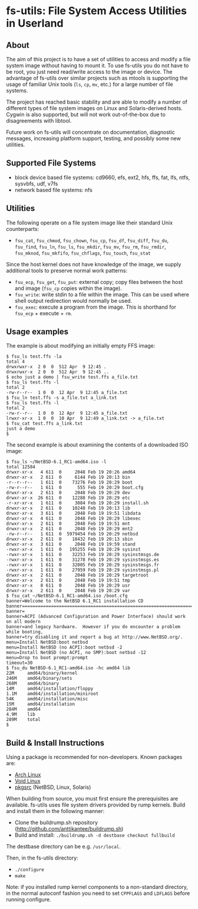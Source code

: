 fs-utils: File System Access Utilities in Userland
==================================================

About
-----
The aim of this project is to have a set of utilities to access and
modify a file system image without having to mount it.  To use fs-utils
you do not have to be root, you just need read/write access to the
image or device.  The advantage of fs-utils over similar projects such
as mtools is supporting the usage of familiar Unix tools (`ls`, `cp`,
`mv`, etc.) for a large number of file systems.

The project has reached basic stability and are able to modify a number
of different types of file system images on Linux and Solaris-derived
hosts.  Cygwin is also supported, but will not work out-of-the-box due
to disagreements with libtool.

Future work on fs-utils will concentrate on documentation, diagnostic
messages, increasing platform support, testing, and possibly some new
utilities.

Supported File Systems
----------------------
- block device based file systems: cd9660, efs, ext2, hfs, ffs, fat, lfs, ntfs, sysvbfs, udf, v7fs
- network based file systems: nfs

Utilities
---------

The following operate on a file system image like their standard Unix
counterparts:

- `fsu_cat`, `fsu_chmod`, `fsu_chown`, `fsu_cp`, `fsu_df`, `fsu_diff`, `fsu_du`, `fsu_find`, `fsu_ln`, `fsu_ls`, `fsu_mkdir`, `fsu_mv`, `fsu_rm`, `fsu_rmdir`, `fsu_mknod`, `fsu_mkfifo`, `fsu_chflags`, `fsu_touch`, `fsu_stat`

Since the host kernel does not have knowledge of the image, we supply
additional tools to preserve normal work patterns:

- `fsu_ecp`, `fsu_get`, `fsu_put`: external copy; copy files between the host and image (`fsu_cp` copies within the image).
- `fsu_write`: write stdin to a file within the image.  This can be used where shell output redirection would normally be used.
- `fsu_exec`: execute a program from the image.  This is shorthand for `fsu_ecp` + execute + `rm`.

Usage examples
--------------

The example is about modifying an initially empty FFS image:

    $ fsu_ls test.ffs -la
    total 4
    drwxrwxr-x  2 0  0  512 Apr  9 12:45 .
    drwxrwxr-x  2 0  0  512 Apr  9 12:45 ..
    $ echo just a demo | fsu_write test.ffs a_file.txt
    $ fsu_ls test.ffs -l
    total 2
    -rw-r--r--  1 0  0  12 Apr  9 12:45 a_file.txt
    $ fsu_ln test.ffs -s a_file.txt a_link.txt
    $ fsu_ls test.ffs -l
    total 2
    -rw-r--r--  1 0  0  12 Apr  9 12:45 a_file.txt
    lrwxr-xr-x  1 0  0  10 Apr  9 12:49 a_link.txt -> a_file.txt
    $ fsu_cat test.ffs a_link.txt
    just a demo
    $ 

The second example is about examining the contents of a downloaded ISO image:

    $ fsu_ls ~/NetBSD-6.1_RC1-amd64.iso -l
    total 12584
    drwxr-xr-x   4 611  0     2048 Feb 19 20:26 amd64
    drwxr-xr-x   2 611  0     6144 Feb 19 20:13 bin
    -r--r--r--   1 611  0    73276 Feb 19 20:29 boot
    -rw-r--r--   1 611  0      555 Feb 19 20:29 boot.cfg
    drwxr-xr-x   2 611  0     2048 Feb 19 20:29 dev
    drwxr-xr-x  26 611  0    12288 Feb 19 20:29 etc
    -r-xr-xr-x   1 611  0     3084 Feb 19 20:29 install.sh
    drwxr-xr-x   2 611  0    10240 Feb 19 20:13 lib
    drwxr-xr-x   3 611  0     2048 Feb 19 19:51 libdata
    drwxr-xr-x   4 611  0     2048 Feb 19 20:29 libexec
    drwxr-xr-x   2 611  0     2048 Feb 19 19:51 mnt
    drwxr-xr-x   2 611  0     2048 Feb 19 20:29 mnt2
    -rw-r--r--   1 611  0  5979454 Feb 19 20:29 netbsd
    drwxr-xr-x   2 611  0    18432 Feb 19 20:13 sbin
    drwxr-xr-x   3 611  0     2048 Feb 19 19:59 stand
    -rwxr-xr-x   1 611  0   195255 Feb 19 20:29 sysinst
    -rwxr-xr-x   1 611  0    32253 Feb 19 20:29 sysinstmsgs.de
    -rwxr-xr-x   1 611  0    31278 Feb 19 20:29 sysinstmsgs.es
    -rwxr-xr-x   1 611  0    32005 Feb 19 20:29 sysinstmsgs.fr
    -rwxr-xr-x   1 611  0    27959 Feb 19 20:29 sysinstmsgs.pl
    drwxr-xr-x   2 611  0     2048 Feb 19 20:29 targetroot
    drwxr-xr-x   2 611  0     2048 Feb 19 19:51 tmp
    drwxr-xr-x   8 611  0     2048 Feb 19 20:29 usr
    drwxr-xr-x   2 611  0     2048 Feb 19 20:29 var
    $ fsu_cat ~/NetBSD-6.1_RC1-amd64.iso /boot.cfg
    banner=Welcome to the NetBSD 6.1_RC1 installation CD
    banner================================================================================
    banner=
    banner=ACPI (Advanced Configuration and Power Interface) should work on all modern
    banner=and legacy hardware.  However if you do encounter a problem while booting,
    banner=try disabling it and report a bug at http://www.NetBSD.org/.
    menu=Install NetBSD:boot netbsd
    menu=Install NetBSD (no ACPI):boot netbsd -2
    menu=Install NetBSD (no ACPI, no SMP):boot netbsd -12
    menu=Drop to boot prompt:prompt
    timeout=30
    $ fsu_du NetBSD-6.1_RC1-amd64.iso -hc amd64 lib
    22M     amd64/binary/kernel
    246M    amd64/binary/sets
    268M    amd64/binary
    14M     amd64/installation/floppy
    1.1M    amd64/installation/miniroot
    54K     amd64/installation/misc
    15M     amd64/installation
    284M    amd64
    4.9M    lib
    289M    total
    $ 

Build & Install Instructions
----------------------------

Using a package is recommended for non-developers.  Known packages
are:

* [Arch Linux](https://aur.archlinux.org/packages/netbsd-fs-utils-git/)
* [Void Linux](http://github.com/xtraeme/xbps-packages/blob/master/srcpkgs/fs-utils/template)
* [pkgsrc](http://ftp.netbsd.org/pub/pkgsrc/current/pkgsrc/filesystems/fs-utils/README.html) (NetBSD, Linux, Solaris)

When building from source, you must first ensure the prerequisites are
available.  fs-utils uses file system drivers provided by rump kernels.
Build and install them in the following manner:

- Clone the buildrump.sh repository (http://github.com/anttikantee/buildrump.sh)
- Build and install: `./buildrump.sh -d destbase checkout fullbuild`

The destbase directory can be e.g. `/usr/local`.

Then, in the fs-utils directory:

* `./configure`
* `make`

Note: if you installed rump kernel components to a non-standard directory,
in the normal autoconf fashion you need to set `CPPFLAGS` and `LDFLAGS`
before running configure.
